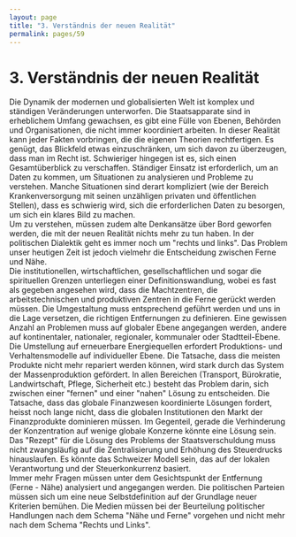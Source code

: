 ```yaml
---
layout: page
title: "3. Verständnis der neuen Realität"
permalink: pages/59
---
```


# 3\. Verständnis der neuen Realität

Die Dynamik der modernen und globalisierten Welt ist komplex und ständigen Veränderungen unterworfen. Die Staatsapparate sind in erheblichem Umfang gewachsen, es gibt eine Fülle von Ebenen, Behörden und Organisationen, die nicht immer koordiniert arbeiten. In dieser Realität kann jeder Fakten vorbringen, die die eigenen Theorien rechtfertigen. Es genügt, das Blickfeld etwas einzuschränken, um sich davon zu überzeugen, dass man im Recht ist. Schwieriger hingegen ist es, sich einen Gesamtüberblick zu verschaffen. Ständiger Einsatz ist erforderlich, um an Daten zu kommen, um Situationen zu analysieren und Probleme zu verstehen. Manche Situationen sind derart kompliziert (wie der Bereich Krankenversorgung mit seinen unzähligen privaten und öffentlichen Stellen), dass es schwierig wird, sich die erforderlichen Daten zu besorgen, um sich ein klares Bild zu machen.  
 Um zu verstehen, müssen zudem alte Denkansätze über Bord geworfen werden, die mit der neuen Realität nichts mehr zu tun haben. In der politischen Dialektik geht es immer noch um "rechts und links". Das Problem unser heutigen Zeit ist jedoch vielmehr die Entscheidung zwischen Ferne und Nähe.  
 Die institutionellen, wirtschaftlichen, gesellschaftlichen und sogar die spirituellen Grenzen unterliegen einer Definitionswandlung, wobei es fast als gegeben angesehen wird, dass die Machtzentren, die arbeitstechnischen und produktiven Zentren in die Ferne gerückt werden müssen. Die Umgestaltung muss entsprechend geführt werden und uns in die Lage versetzen, die richtigen Entfernungen zu definieren. Eine gewissen Anzahl an Problemen muss auf globaler Ebene angegangen werden, andere auf kontinentaler, nationaler, regionaler, kommunaler oder Stadtteil-Ebene. Die Umstellung auf erneuerbare Energiequellen erfordert Produktions- und Verhaltensmodelle auf individueller Ebene. Die Tatsache, dass die meisten Produkte nicht mehr repariert werden können, wird stark durch das System der Massenproduktion gefördert. In allen Bereichen (Transport, Bürokratie, Landwirtschaft, Pflege, Sicherheit etc.) besteht das Problem darin, sich zwischen einer "fernen" und einer "nahen" Lösung zu entscheiden. Die Tatsache, dass das globale Finanzwesen koordinierte Lösungen fordert, heisst noch lange nicht, dass die globalen Institutionen den Markt der Finanzprodukte dominieren müssen. Im Gegenteil, gerade die Verhinderung der Konzentration auf wenige globale Konzerne könnte eine Lösung sein. Das "Rezept" für die Lösung des Problems der Staatsverschuldung muss nicht zwangsläufig auf die Zentralisierung und Erhöhung des Steuerdrucks hinauslaufen. Es könnte das Schweizer Modell sein, das auf der lokalen Verantwortung und der Steuerkonkurrenz basiert.  
 Immer mehr Fragen müssen unter dem Gesichtspunkt der Entfernung (Ferne - Nähe) analysiert und angegangen werden. Die politischen Parteien müssen sich um eine neue Selbstdefinition auf der Grundlage neuer Kriterien bemühen. Die Medien müssen bei der Beurteilung politischer Handlungen nach dem Schema "Nähe und Ferne" vorgehen und nicht mehr nach dem Schema "Rechts und Links".

